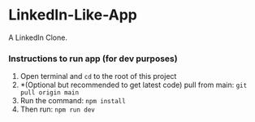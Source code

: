 # LinkedIn-Like-App
A LinkedIn Clone.

### Instructions to run app (for dev purposes)
1. Open terminal and ``cd`` to the root of this project
2. *(Optional but recommended to get latest code) pull from main: ```git pull origin main```
3. Run the command: ```npm install```
4. Then run: ```npm run dev```


